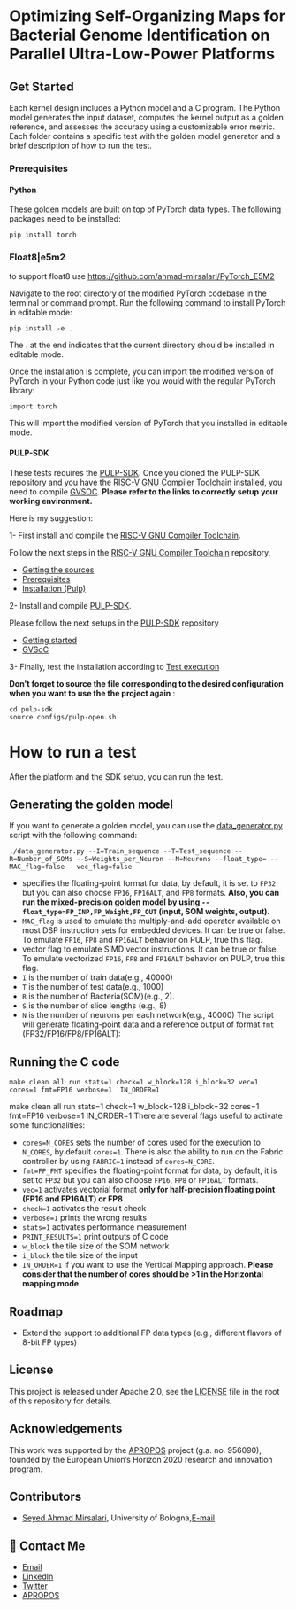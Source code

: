 # Optimizing Self-Organizing Maps for Bacterial Genome Identification on Parallel Ultra-Low-Power Platforms


## Get Started
Each kernel design includes a Python model and a C program. The Python model generates the input dataset, computes the kernel output as a golden reference, and assesses the accuracy using a customizable error metric. Each folder contains a specific test with the golden model generator and a brief description of how to run the test.  
### Prerequisites 
#### Python
These golden models are built on top of PyTorch data types. The following packages need to be installed:
~~~~~shell
pip install torch 
~~~~~

### Float8|e5m2 
to support float8 use https://github.com/ahmad-mirsalari/PyTorch_E5M2 

Navigate to the root directory of the modified PyTorch codebase in the terminal or command prompt.
Run the following command to install PyTorch in editable mode:
~~~~~shell
pip install -e .
~~~~~
The . at the end indicates that the current directory should be installed in editable mode.

Once the installation is complete, you can import the modified version of PyTorch in your Python code just like you would with the regular PyTorch library:
~~~~~shell
import torch
~~~~~
This will import the modified version of PyTorch that you installed in editable mode.
#### PULP-SDK
These tests requires the [PULP-SDK](https://github.com/pulp-platform/pulp-sdk). Once you cloned the PULP-SDK repository and you have the [RISC-V GNU Compiler Toolchain](https://github.com/pulp-platform/pulp-riscv-gnu-toolchain) installed, you need to compile [GVSOC](https://github.com/pulp-platform/pulp-sdk#gvsoc). **Please refer to the links to correctly setup your working environment.**

Here is my suggestion:

1-  First install and compile the [RISC-V GNU Compiler Toolchain](https://github.com/pulp-platform/pulp-riscv-gnu-toolchain#risc-v-gnu-compiler-toolchain).

Follow the next steps in the [RISC-V GNU Compiler Toolchain](https://github.com/pulp-platform/pulp-riscv-gnu-toolchain#risc-v-gnu-compiler-toolchain) repository.

- [Getting the sources](https://github.com/pulp-platform/pulp-riscv-gnu-toolchain#getting-the-sources)
- [Prerequisites](https://github.com/pulp-platform/pulp-riscv-gnu-toolchain#prerequisites)
- [Installation (Pulp)](https://github.com/pulp-platform/pulp-riscv-gnu-toolchain#installation-pulp)

2- Install and compile [PULP-SDK](https://github.com/pulp-platform/pulp-sdk#pulp-sdk).

Please follow the next setups in the [PULP-SDK](https://github.com/pulp-platform/pulp-sdk#pulp-sdk) repository
- [Getting started](https://github.com/pulp-platform/pulp-sdk#getting-started)
- [GVSoC](https://github.com/pulp-platform/pulp-sdk#gvsoc)

3- Finally, test the installation according to [Test execution](https://github.com/pulp-platform/pulp-sdk#test-execution)


**Don't forget to source the file corresponding to the desired configuration when you want to use the the project again** :

~~~~~shell
cd pulp-sdk
source configs/pulp-open.sh
~~~~~
# How to run a test
After the platform and the SDK setup, you can run the test.

## Generating the golden model
If you want to generate a golden model, you can use the [data_generator.py](./data_generator.py) script with the following command:

~~~~~shell
./data_generator.py --I=Train_sequence --T=Test_sequence --R=Number_of_SOMs --S=Weights_per_Neuron --N=Neurons --float_type= --MAC_flag=false --vec_flag=false
~~~~~

- specifies the floating-point format for data, by default, it is set to `FP32` but you can also choose `FP16`, `FP16ALT`, and `FP8` formats. **Also, you can run the mixed-precision golden model by using `--float_type=FP_INP,FP_Weight,FP_OUT` (input, SOM weights, output).**
- `MAC_flag` is used to emulate the multiply-and-add operator available on most DSP instruction sets for embedded devices. It can be true or false. To emulate `FP16`,  `FP8` and `FP16ALT` behavior on PULP, true this flag.
- vector flag to emulate SIMD vector instructions. It can be true or false. To emulate vectorized `FP16`,  `FP8` and `FP16ALT` behavior on PULP, true this flag.
- `I` is the number of train data(e.g., 40000)
- `T` is the number of test data(e.g., 1000)
- `R` is the number of Bacteria(SOM)(e.g., 2).
- `S` is the number of slice lengths (e.g., 8)
- `N` is the number of neurons per each network(e.g., 40000)
The script will generate floating-point data and a reference output of format `fmt` (FP32/FP16/FP8/FP16ALT):

## Running the C code
~~~~~shell
make clean all run stats=1 check=1 w_block=128 i_block=32 vec=1 cores=1 fmt=FP16 verbose=1  IN_ORDER=1
~~~~~
 make clean all run stats=1 check=1 w_block=128 i_block=32  cores=1 fmt=FP16 verbose=1  IN_ORDER=1 
There are several flags useful to activate some functionalities:

- `cores=N_CORES` sets the number of cores used for the execution to `N_CORES`, by default `cores=1`. There is also the ability to run on the Fabric controller by using `FABRIC=1` instead of `cores=N_CORE`.
- `fmt=FP_FMT` specifies the floating-point format for data, by default, it is set to `FP32` but you can also choose `FP16`, `FP8` or `FP16ALT` formats.
- `vec=1` activates vectorial format **only for half-precision floating point (FP16 and FP16ALT) or FP8**
- `check=1` activates the result check
- `verbose=1` prints the wrong results
- `stats=1` activates performance measurement
- `PRINT_RESULTS=1` print outputs of C code
- `w_block` the tile size of the SOM network
- `i_block` the tile size of the input
- `IN_ORDER=1` if you want to use the Vertical Mapping approach. **Please consider that the number of cores should be >1 in the Horizontal mapping mode** 

 

## Roadmap

- Extend the support to additional FP data types (e.g., different flavors of 8-bit FP types) 

## License 
 This project is released under Apache 2.0, see the [LICENSE](./LICENSE.md) file in the root of this repository for details.

## Acknowledgements
This work was supported by the [APROPOS](https://projects.tuni.fi/apropos/) project (g.a. no. 956090), founded by the European Union’s Horizon 2020 research and innovation program. 


## Contributors
- [Seyed Ahmad Mirsalari](https://github.com/ahmad-mirsalari), University of Bologna,[E-mail](mailto:seyedahmad.mirsalar2@unibo.it)


## 🚀 Contact Me
- [Email](mailto:seyedahmad.mirsalar2@unibo.it)
- [LinkedIn](https://www.linkedin.com/in/ahmad-mirsalari/)
- [Twitter](https://twitter.com/ahmad_mirsalari)
- [APROPOS](https://projects.tuni.fi/apropos/news/pr_esr_3/)


